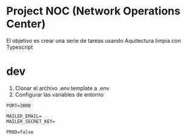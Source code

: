 # Project NOC (Network Operations Center)

El objetivo es crear una serie de tareas usando Aquitectura limpia con Typescript

# dev
1. Clonar el archivo .env.template a .env
2. Configurar las variables de entorno
```
PORT=3000

MAILER_EMAIL=
MAILER_SECRET_KEY=

PROD=false
```
